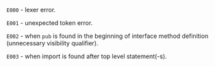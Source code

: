 `E000` - lexer error.

`E001` - unexpected token error.

`E002` - when `pub` is found in the beginning of interface method definition (unnecessary visibility qualifier).

`E003` - when import is found after top level statement(-s).
